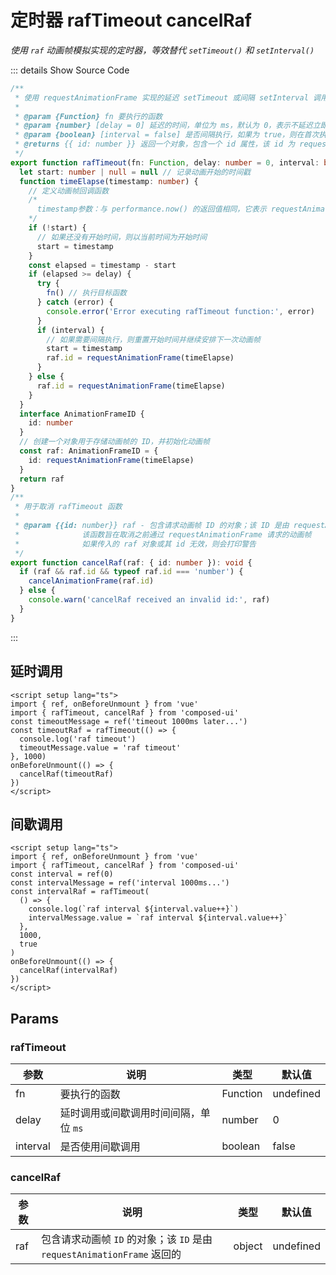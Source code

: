 # 定时器 rafTimeout cancelRaf

<GlobalElement />

_使用 `raf` 动画帧模拟实现的定时器，等效替代 `setTimeout()` 和 `setInterval()`_

::: details Show Source Code

```ts
/**
 * 使用 requestAnimationFrame 实现的延迟 setTimeout 或间隔 setInterval 调用函数
 *
 * @param {Function} fn 要执行的函数
 * @param {number} [delay = 0] 延迟的时间，单位为 ms，默认为 0，表示不延迟立即执行
 * @param {boolean} [interval = false] 是否间隔执行，如果为 true，则在首次执行后，以 delay 为间隔持续执行
 * @returns {{ id: number }} 返回一个对象，包含一个 id 属性，该 id 为 requestAnimationFrame 的调用 ID，可用于取消动画帧
 */
export function rafTimeout(fn: Function, delay: number = 0, interval: boolean = false): { id: number } {
  let start: number | null = null // 记录动画开始的时间戳
  function timeElapse(timestamp: number) {
    // 定义动画帧回调函数
    /*
      timestamp参数：与 performance.now() 的返回值相同，它表示 requestAnimationFrame() 开始去执行回调函数的时刻
    */
    if (!start) {
      // 如果还没有开始时间，则以当前时间为开始时间
      start = timestamp
    }
    const elapsed = timestamp - start
    if (elapsed >= delay) {
      try {
        fn() // 执行目标函数
      } catch (error) {
        console.error('Error executing rafTimeout function:', error)
      }
      if (interval) {
        // 如果需要间隔执行，则重置开始时间并继续安排下一次动画帧
        start = timestamp
        raf.id = requestAnimationFrame(timeElapse)
      }
    } else {
      raf.id = requestAnimationFrame(timeElapse)
    }
  }
  interface AnimationFrameID {
    id: number
  }
  // 创建一个对象用于存储动画帧的 ID，并初始化动画帧
  const raf: AnimationFrameID = {
    id: requestAnimationFrame(timeElapse)
  }
  return raf
}
/**
 * 用于取消 rafTimeout 函数
 *
 * @param {{id: number}} raf - 包含请求动画帧 ID 的对象；该 ID 是由 requestAnimationFrame 返回的
 *              该函数旨在取消之前通过 requestAnimationFrame 请求的动画帧
 *              如果传入的 raf 对象或其 id 无效，则会打印警告
 */
export function cancelRaf(raf: { id: number }): void {
  if (raf && raf.id && typeof raf.id === 'number') {
    cancelAnimationFrame(raf.id)
  } else {
    console.warn('cancelRaf received an invalid id:', raf)
  }
}
```

:::

<script setup lang="ts">
import { ref, onBeforeUnmount } from 'vue'
import { rafTimeout, cancelRaf } from 'composed-ui'
const timeoutMessage = ref('timeout 1000ms later...')
const timeoutRaf = rafTimeout(() => {
  console.log('raf timeout')
  timeoutMessage.value = 'raf timeout'
}, 1000)
const interval = ref(0)
const intervalMessage = ref('interval 1000ms...')
const intervalRaf = rafTimeout(() => {
  console.log(`raf interval ${interval.value++}`)
  intervalMessage.value = `raf interval ${interval.value++}`
}, 1000, true)
onBeforeUnmount(() => {
  cancelRaf(timeoutRaf)
  cancelRaf(intervalRaf)
})
</script>

## 延时调用

<Alert :message="timeoutMessage" type="info" />

```vue
<script setup lang="ts">
import { ref, onBeforeUnmount } from 'vue'
import { rafTimeout, cancelRaf } from 'composed-ui'
const timeoutMessage = ref('timeout 1000ms later...')
const timeoutRaf = rafTimeout(() => {
  console.log('raf timeout')
  timeoutMessage.value = 'raf timeout'
}, 1000)
onBeforeUnmount(() => {
  cancelRaf(timeoutRaf)
})
</script>
```

## 间歇调用

<Alert :message="intervalMessage" type="info" />

```vue
<script setup lang="ts">
import { ref, onBeforeUnmount } from 'vue'
import { rafTimeout, cancelRaf } from 'composed-ui'
const interval = ref(0)
const intervalMessage = ref('interval 1000ms...')
const intervalRaf = rafTimeout(
  () => {
    console.log(`raf interval ${interval.value++}`)
    intervalMessage.value = `raf interval ${interval.value++}`
  },
  1000,
  true
)
onBeforeUnmount(() => {
  cancelRaf(intervalRaf)
})
</script>
```

## Params

### rafTimeout

| 参数     | 说明                                  | 类型     | 默认值    |
| -------- | ------------------------------------- | -------- | --------- |
| fn       | 要执行的函数                          | Function | undefined |
| delay    | 延时调用或间歇调用时间间隔，单位 `ms` | number   | 0         |
| interval | 是否使用间歇调用                      | boolean  | false     |

### cancelRaf

| 参数 | 说明                                                                    | 类型   | 默认值    |
| ---- | ----------------------------------------------------------------------- | ------ | --------- |
| raf  | 包含请求动画帧 `ID` 的对象；该 `ID` 是由 `requestAnimationFrame` 返回的 | object | undefined |
